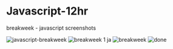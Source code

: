 # Javascript-12hr
breakweek - javascript screenshots

![javascript-breakweek](https://user-images.githubusercontent.com/113350002/193002905-85ccd04a-cedb-491c-9a79-59ff08f7a010.png)
![breakweek 1 ja](https://user-images.githubusercontent.com/113350002/193002979-f7a6af17-2b29-49ee-980f-d6279430f251.png)
![breakweek](https://user-images.githubusercontent.com/113350002/193002989-da2d5dea-3c06-447b-837a-5338129b00b2.png)
![done](https://user-images.githubusercontent.com/113350002/193003000-7b8de883-b9a6-449a-b8fa-b791f03850af.png)
